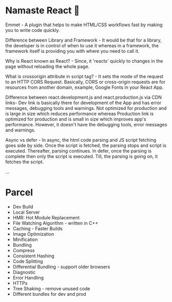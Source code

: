 # Namaste React 🚀

Emmet - A plugin that helps to make HTML/CSS workflows fast by making you to write code quickly.

Difference between Library and Framework - It would be that for a library, the developer is in control of when to use it whereas in a framework, the framework itself is providing you with where you need to call it.

Why is React known as React? - Since, it 'reacts' quickly to changes in the page without reloading the whole page.

What is crossorigin attribute in script tag? - It sets the mode of the request to an HTTP CORS Request. Basically, CORS or cross-origin requests are for resources from another domain, example, Google Fonts in your React App.

Difference between react.development.js and react.production.js via CDN links- Dev link is basically there for development of the App and has error messages, debugging tools and warnings. Not optimized for production and is large in size which reduces performance whereas Production link is optimized for production and is small in size which improves app's performance. However, it doesn't have the debugging tools, error messages and warnings.

Async vs defer - In async, the html code parsing and JS script fetching goes side by side. Once the script is fetched, the parsing stops and script is executed. Thereafter, parsing continues. In defer, once the parsing is complete then only the script is executed. Till, the parsing is going on, it fetches the script.

...

# Parcel
- Dev Build
- Local Server
- HMR: Hot Module Replacement
- File Watching Algorithm - written in C++
- Caching - Faster Builds
- Image Optimization
- Minification
- Bundling
- Compress
- Consistent Hashing
- Code Splitting
- Differential Bundling - support older browsers
- Diagnostic
- Error Handling
- HTTPs
- Tree Shaking - remove unused code
- Different bundles for dev and prod